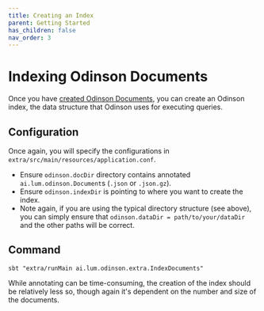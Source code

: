 ```yaml
---  
title: Creating an Index  
parent: Getting Started
has_children: false  
nav_order: 3
---  
```

  
  
# Indexing Odinson Documents  
Once you have [created Odinson Documents](documents.html), you can create an Odinson index, the data structure that Odinson uses for executing queries.  
  
## Configuration  
Once again, you will specify the configurations in `extra/src/main/resources/application.conf`.  
  
- Ensure `odinson.docDir` directory contains annotated `ai.lum.odinson.Document`s (`.json` or `.json.gz`).  
- Ensure `odinson.indexDir` is pointing to where you want to create the index.  
- Note again, if you are using the typical directory structure (see above), you can simply ensure that `odinson.dataDir = path/to/your/dataDir` and the other paths will be correct.  
  
## Command  
  
	sbt "extra/runMain ai.lum.odinson.extra.IndexDocuments"    
  
While annotating can be time-consuming, the creation of the index should be relatively less so, though again it's dependent on the number and size of the documents.